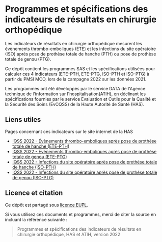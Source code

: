 # Programmes et spécifications des indicateurs de résultats en chirurgie orthopédique

Les indicateurs de résultats en chirurgie orthopédique mesurent les évènements thrombo-emboliques (ETE) et les infections du site opératoire (ISO) après pose de prothèse totale de hanche (PTH) ou pose de prothèse totale de genou (PTG).

Ce dépôt contient les programmes SAS et les spécifications utilisées pour calculer ces 4 indicateurs (ETE-PTH, ETE-PTG, ISO-PTH et ISO-PTG) à partir du PMSI MCO, lors de la campagne 2022 sur les données 2021.

Les programmes ont été développés par le service DATA de l'Agence technique de l'information sur l'hospitalisation(ATIH), en déclinant les spécifications fournies par le service Evaluation et Outils pour la Qualité et la Sécurité des Soins (EvOQSS) de la Haute Autorité de Santé (HAS).


## Liens utiles 
Pages concernant ces indicateurs sur le site internet de la HAS 

- [IQSS 2022 - Évènements thrombo-emboliques après pose de prothèse totale de hanche (ETE-PTH)](https://www.has-sante.fr/jcms/p_3293932/fr/iqss-2021-evenements-thrombo-emboliques-apres-pose-de-prothese-totale-de-hanche-ete-pth)
- [IQSS 2022 - Évènements thrombo-emboliques après pose de prothèse totale de genou (ETE-PTG)](https://www.has-sante.fr/jcms/p_3293934/fr/iqss-2021-evenements-thrombo-emboliques-apres-pose-de-prothese-totale-de-genou-ete-ptg)
- [IQSS 2022 - Infections du site opératoire après pose de prothèse totale de hanche (ISO-PTH)](https://www.has-sante.fr/jcms/p_3294825/fr/iqss-2021-infections-du-site-operatoire-apres-pose-de-prothese-totale-de-hanche-iso-pth)
- [IQSS 2022 - Infections du site opératoire après pose de prothèse totale de genou (ISO-PTG)](https://www.has-sante.fr/jcms/p_3294826/fr/iqss-2021-infections-du-site-operatoire-apres-pose-de-prothese-totale-de-genou-iso-ptg)

## Licence et citation

Ce dépôt est partagé sous [licence EUPL](LICENCE).

Si vous utilisez ces documents et programmes, merci de citer la source en incluant la référence suivante :

> Programmes et spécifications des indicateurs de résultats en chirurgie orthopédique, HAS et ATIH, version 2022

